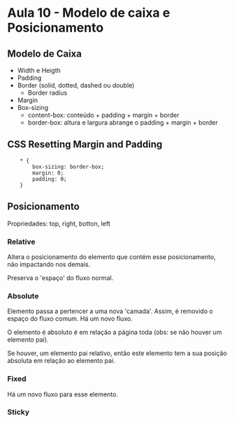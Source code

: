 # Aula 10 - Modelo de caixa e Posicionamento
  

## Modelo de Caixa

- Width e Heigth
- Padding 
- Border (solid, dotted, dashed ou double)
    - Border radius
- Margin 
- Box-sizing 
    - content-box: conteúdo + padding + margin + border
    - border-box: altura e largura abrange o padding + margin + border


## CSS Resetting  Margin and Padding

```  
    * {        
        box-sizing: border-box;        
        margin: 0;        
        padding: 0;        
    } 
```

## Posicionamento  

Propriedades: top, right, botton, left  

### Relative

Altera o posicionamento do elemento que contém esse posicionamento, não impactando nos demais.  

Preserva o 'espaço' do fluxo normal.
  

### Absolute  

Elemento passa a pertencer a uma nova 'camada'. Assim, é removido o espaço do fluxo comum. Há um novo fluxo.  

O elemento é absoluto é em relação a página toda (obs: se não houver um elemento pai).

Se houver, um elemento pai relativo, então este elemento tem a sua posição absoluta em relação ao elemento pai.  
  

### Fixed 

Há um novo fluxo para esse elemento.
 

### Sticky